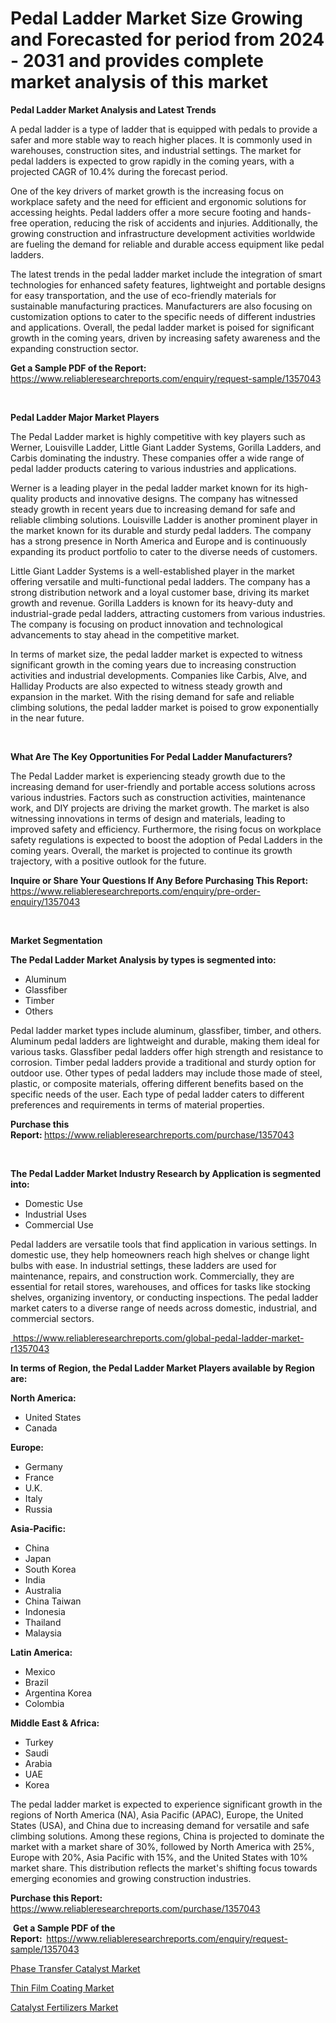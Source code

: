 <p><h1>Pedal Ladder Market Size Growing and Forecasted for period from 2024 - 2031 and provides complete market analysis of this market</h1></p><p><strong>Pedal Ladder Market Analysis and Latest Trends</strong></p>
<p><p>A pedal ladder is a type of ladder that is equipped with pedals to provide a safer and more stable way to reach higher places. It is commonly used in warehouses, construction sites, and industrial settings. The market for pedal ladders is expected to grow rapidly in the coming years, with a projected CAGR of 10.4% during the forecast period.</p><p>One of the key drivers of market growth is the increasing focus on workplace safety and the need for efficient and ergonomic solutions for accessing heights. Pedal ladders offer a more secure footing and hands-free operation, reducing the risk of accidents and injuries. Additionally, the growing construction and infrastructure development activities worldwide are fueling the demand for reliable and durable access equipment like pedal ladders.</p><p>The latest trends in the pedal ladder market include the integration of smart technologies for enhanced safety features, lightweight and portable designs for easy transportation, and the use of eco-friendly materials for sustainable manufacturing practices. Manufacturers are also focusing on customization options to cater to the specific needs of different industries and applications. Overall, the pedal ladder market is poised for significant growth in the coming years, driven by increasing safety awareness and the expanding construction sector.</p></p>
<p><strong>Get a Sample PDF of the Report:&nbsp;</strong> <a href="https://www.reliableresearchreports.com/enquiry/request-sample/1357043">https://www.reliableresearchreports.com/enquiry/request-sample/1357043</a></p>
<p>&nbsp;</p>
<p><strong>Pedal Ladder Major Market Players</strong></p>
<p><p>The Pedal Ladder market is highly competitive with key players such as Werner, Louisville Ladder, Little Giant Ladder Systems, Gorilla Ladders, and Carbis dominating the industry. These companies offer a wide range of pedal ladder products catering to various industries and applications.</p><p>Werner is a leading player in the pedal ladder market known for its high-quality products and innovative designs. The company has witnessed steady growth in recent years due to increasing demand for safe and reliable climbing solutions. Louisville Ladder is another prominent player in the market known for its durable and sturdy pedal ladders. The company has a strong presence in North America and Europe and is continuously expanding its product portfolio to cater to the diverse needs of customers.</p><p>Little Giant Ladder Systems is a well-established player in the market offering versatile and multi-functional pedal ladders. The company has a strong distribution network and a loyal customer base, driving its market growth and revenue. Gorilla Ladders is known for its heavy-duty and industrial-grade pedal ladders, attracting customers from various industries. The company is focusing on product innovation and technological advancements to stay ahead in the competitive market.</p><p>In terms of market size, the pedal ladder market is expected to witness significant growth in the coming years due to increasing construction activities and industrial developments. Companies like Carbis, Alve, and Halliday Products are also expected to witness steady growth and expansion in the market. With the rising demand for safe and reliable climbing solutions, the pedal ladder market is poised to grow exponentially in the near future.</p></p>
<p>&nbsp;</p>
<p><strong>What Are The Key Opportunities For Pedal Ladder Manufacturers?</strong></p>
<p><p>The Pedal Ladder market is experiencing steady growth due to the increasing demand for user-friendly and portable access solutions across various industries. Factors such as construction activities, maintenance work, and DIY projects are driving the market growth. The market is also witnessing innovations in terms of design and materials, leading to improved safety and efficiency. Furthermore, the rising focus on workplace safety regulations is expected to boost the adoption of Pedal Ladders in the coming years. Overall, the market is projected to continue its growth trajectory, with a positive outlook for the future.</p></p>
<p><strong>Inquire or Share Your Questions If Any Before Purchasing This Report:</strong> <a href="https://www.reliableresearchreports.com/enquiry/pre-order-enquiry/1357043">https://www.reliableresearchreports.com/enquiry/pre-order-enquiry/1357043</a></p>
<p>&nbsp;</p>
<p><strong>Market Segmentation</strong></p>
<p><strong>The Pedal Ladder Market Analysis by types is segmented into:</strong></p>
<p><ul><li>Aluminum</li><li>Glassfiber</li><li>Timber</li><li>Others</li></ul></p>
<p><p>Pedal ladder market types include aluminum, glassfiber, timber, and others. Aluminum pedal ladders are lightweight and durable, making them ideal for various tasks. Glassfiber pedal ladders offer high strength and resistance to corrosion. Timber pedal ladders provide a traditional and sturdy option for outdoor use. Other types of pedal ladders may include those made of steel, plastic, or composite materials, offering different benefits based on the specific needs of the user. Each type of pedal ladder caters to different preferences and requirements in terms of material properties.</p></p>
<p><strong>Purchase this Report:&nbsp;</strong><a href="https://www.reliableresearchreports.com/purchase/1357043">https://www.reliableresearchreports.com/purchase/1357043</a></p>
<p>&nbsp;</p>
<p><strong>The Pedal Ladder Market Industry Research by Application is segmented into:</strong></p>
<p><ul><li>Domestic Use</li><li>Industrial Uses</li><li>Commercial Use</li></ul></p>
<p><p>Pedal ladders are versatile tools that find application in various settings. In domestic use, they help homeowners reach high shelves or change light bulbs with ease. In industrial settings, these ladders are used for maintenance, repairs, and construction work. Commercially, they are essential for retail stores, warehouses, and offices for tasks like stocking shelves, organizing inventory, or conducting inspections. The pedal ladder market caters to a diverse range of needs across domestic, industrial, and commercial sectors.</p></p>
<p><a href="https://www.reliableresearchreports.com/global-pedal-ladder-market-r1357043">&nbsp;https://www.reliableresearchreports.com/global-pedal-ladder-market-r1357043</a></p>
<p><strong>In terms of Region, the Pedal Ladder Market Players available by Region are:</strong></p>
<p>
    <p> <strong> North America: </strong>
        <ul>
            <li>United States</li>
            <li>Canada</li>
        </ul>
        </p> 
    <p> <strong> Europe: </strong>
        <ul>
            <li>Germany</li>
            <li>France</li>
            <li>U.K.</li>
            <li>Italy</li>
            <li>Russia</li>
        </ul>
        </p> 
    <p> <strong> Asia-Pacific: </strong>
        <ul>
            <li>China</li>
            <li>Japan</li>
            <li>South Korea</li>
            <li>India</li>
            <li>Australia</li>
            <li>China Taiwan</li>
            <li>Indonesia</li>
            <li>Thailand</li>
            <li>Malaysia</li>
        </ul>
        </p> 
    <p> <strong> Latin America: </strong>
        <ul>
            <li>Mexico</li>
            <li>Brazil</li>
            <li>Argentina Korea</li>
            <li>Colombia</li>
        </ul>
        </p> 
    <p> <strong> Middle East & Africa: </strong>
        <ul>
            <li>Turkey</li>
            <li>Saudi</li>
            <li>Arabia</li>
            <li>UAE</li>
            <li>Korea</li>
        </ul>
    </p>
    </p>
<p><p>The pedal ladder market is expected to experience significant growth in the regions of North America (NA), Asia Pacific (APAC), Europe, the United States (USA), and China due to increasing demand for versatile and safe climbing solutions. Among these regions, China is projected to dominate the market with a market share of 30%, followed by North America with 25%, Europe with 20%, Asia Pacific with 15%, and the United States with 10% market share. This distribution reflects the market's shifting focus towards emerging economies and growing construction industries.</p></p>
<p><strong>Purchase this Report: </strong><a href="https://www.reliableresearchreports.com/purchase/1357043">https://www.reliableresearchreports.com/purchase/1357043</a></p>
<p>&nbsp;<strong>Get a Sample PDF of the Report:&nbsp;&nbsp;</strong><a href="https://www.reliableresearchreports.com/enquiry/request-sample/1357043">https://www.reliableresearchreports.com/enquiry/request-sample/1357043</a></p>
<p><strong></strong></p>
<p><p><a href="https://www.linkedin.com/pulse/phase-transfer-catalyst-market-size-share-amp-trends-grwcf?trackingId=7XjQp6aYpoSvOdbHx7Ismw%3D%3D">Phase Transfer Catalyst Market</a></p><p><a href="https://www.linkedin.com/pulse/thin-film-coating-market-size-focuses-dynamics-in-depth-analysis-ffhyf?trackingId=wIB6Iff173%2FNu%2BO9sBMhnQ%3D%3D">Thin Film Coating Market</a></p><p><a href="https://www.linkedin.com/pulse/catalyst-fertilizers-market-size-global-industry-overview-segmentation-tzbyf?trackingId=gHKRdow3yvu8qy0dunOyLw%3D%3D">Catalyst Fertilizers Market</a></p></p>